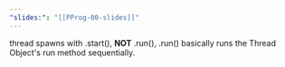 ```yaml
---
"slides:": "[[PProg-00-slides]]"
---
```

thread spawns with .start(), **NOT** .run(), .run() basically runs the Thread Object's run method sequentially.